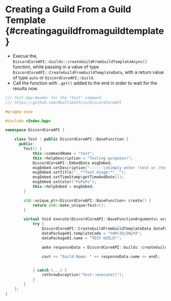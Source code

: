 Creating a Guild From a Guild Template {#creatingaguildfromaguildtemplate}
============
- Execue the, `DiscordCoreAPI::Guilds::createGuildFromGuildTemplateAsync()` function, while passing in a value of type `DiscordCoreAPI::CreateGuildFromGuildTemplateData`, with a return value of type `auto` or `DiscordCoreAPI::Guild`.
- Call the function with `.get()` added to the end in order to wait for the results now.

```cpp
/// Test.hpp-Header for the "test" command.
/// https://github.com/RealTimeChris/DiscordCoreAPI

#pragma once

#include <Index.hpp>

namespace DiscordCoreAPI {

	class Test : public DiscordCoreAPI::BaseFunction {
	  public:
		Test() {
			this->commandName = "test";
			this->helpDescription = "Testing purposes!";
			DiscordCoreAPI::EmbedData msgEmbed;
			msgEmbed.setDescription("------\nSimply enter !test or /test!\n------");
			msgEmbed.setTitle("__**Test Usage:**__");
			msgEmbed.setTimeStamp(getTimeAndDate());
			msgEmbed.setColor("FeFeFe");
			this->helpEmbed = msgEmbed;
		}

		std::unique_ptr<DiscordCoreAPI::BaseFunction> create() {
			return std::make_unique<Test>();
		}

		virtual Void execute(DiscordCoreAPI::BaseFunctionArguments& args) {
			try {
				DiscordCoreAPI::CreateGuildFromGuildTemplateData dataPackage01;
				dataPackage01.templateCode = "YmRr2bj5NyYX";
				dataPackage01.name = "TEST GUILD!";

				auto responseData = DiscordCoreAPI::Guilds::createGuildFromGuildTemplateAsync(dataPackage01).get();

				cout << "Guild Name: " << responseData.name << endl;


			} catch (...) {
				rethrowException("Test::execute()");
			}
		}
	};
}
```
